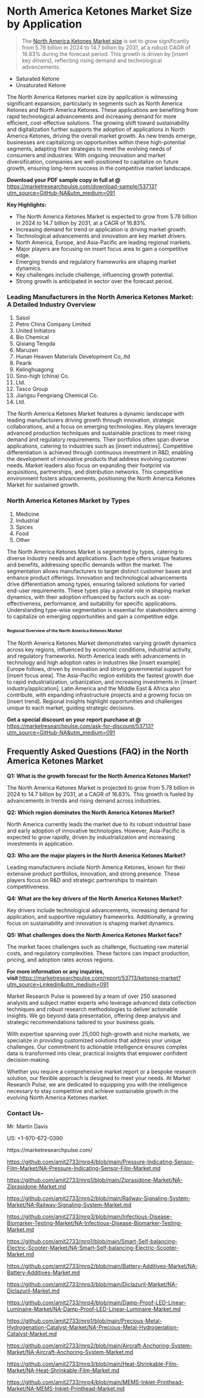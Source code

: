 <h1>North America Ketones Market&nbsp;Size by Application</h1><blockquote><p>The <a href="https://marketresearchpulse.com/download-sample/53713?utm_source=GitHub-NA&amp;utm_medium=091">North America Ketones Market size</a> is set to grow significantly from 5.78 billion in 2024 to 14.7 billion by 2031, at a robust CAGR of 16.83% during the forecast period. This growth is driven by [insert key drivers], reflecting rising demand and technological advancements.</p></blockquote><ul><li>Saturated Ketone<li> Unsaturated Ketone</li></ul><p>The North America Ketones market size by application is witnessing significant expansion, particularly in segments such as North America Ketones and North America Ketones. These applications are benefiting from rapid technological advancements and increasing demand for more efficient, cost-effective solutions. The growing shift toward sustainability and digitalization further supports the adoption of applications in North America Ketones, driving the overall market growth. As new trends emerge, businesses are capitalizing on opportunities within these high-potential segments, adapting their strategies to meet the evolving needs of consumers and industries. With ongoing innovation and market diversification, companies are well-positioned to capitalize on future growth, ensuring long-term success in the competitive market landscape.</p><p><strong>Download your PDF sample copy in full at @ </strong><a href="https://marketresearchpulse.com/download-sample/53713?utm_source=GitHub-NA&amp;utm_medium=091">https://marketresearchpulse.com/download-sample/53713?utm_source=GitHub-NA&amp;utm_medium=091</a></p><p><strong>Key Highlights: </strong></p><ul><li>The North America Ketones Market is expected to grow from 5.78 billion in 2024 to 14.7 billion by 2031, at a CAGR of 16.83%.</li><li>Increasing demand for trend or application is driving market growth.</li><li>Technological advancements and innovation are key market drivers.</li><li>North America, Europe, and Asia-Pacific are leading regional markets.</li><li>Major players are focusing on insert focus area to gain a competitive edge.</li><li>Emerging trends and regulatory frameworks are shaping market dynamics.</li><li>Key challenges include challenge, influencing growth potential.</li><li>Strong growth is anticipated in sector over the forecast period.</li></ul><h3>Leading Manufacturers in the North America Ketones Market: A Detailed Industry Overview</h3><ol><li>Sasol</li><li>Petro China Company Limited</li><li>United Initiators</li><li>Bio Chemical</li><li>Qixiang Tengda</li><li>Maruzen</li><li>Hunan Heaven Materials Development Co,.ltd</li><li>Pearlk</li><li>Kelinghuagong</li><li>Sino-high (china) Co.</li><li>Ltd.</li><li>Tasco Group</li><li>Jiangsu Fengxiang Chemical Co.</li><li>Ltd.</li></ol><div class="flex max-w-full flex-col flex-grow"><div class="min-h-8 text-message flex w-full flex-col items-end gap-2 whitespace-normal break-words [.text-message+&amp;]:mt-5" dir="auto" data-message-author-role="assistant" data-message-id="fd8432e4-4910-450d-b182-61b7bfb0a01f" data-message-model-slug="gpt-4o"><div class="flex w-full flex-col gap-1 empty:hidden first:pt-[3px]"><div class="markdown prose w-full break-words dark:prose-invert light"><p>The North America Ketones Market features a dynamic landscape with leading manufacturers driving growth through innovation, strategic collaborations, and a focus on emerging technologies. Key players leverage advanced production techniques and sustainable practices to meet rising demand and regulatory requirements. Their portfolios often span diverse applications, catering to industries such as [insert industries]. Competitive differentiation is achieved through continuous investment in R&amp;D, enabling the development of innovative products that address evolving customer needs. Market leaders also focus on expanding their footprint via acquisitions, partnerships, and distribution networks. This competitive environment fosters advancements, positioning the North America Ketones Market for sustained growth.</p></div></div></div></div><h3>North America Ketones Market by Types</h3><ol><li>Medicine<li> Industrial<li> Spices<li> Food<li> Other</li></ol><div class="flex max-w-full flex-col flex-grow"><div class="min-h-8 text-message flex w-full flex-col items-end gap-2 whitespace-normal break-words [.text-message+&amp;]:mt-5" dir="auto" data-message-author-role="assistant" data-message-id="084470be-0bb7-4664-bddf-5156b4f41249" data-message-model-slug="gpt-4o-mini"><div class="flex w-full flex-col gap-1 empty:hidden first:pt-[3px]"><div class="markdown prose w-full break-words dark:prose-invert light"><p>The North America Ketones Market is segmented by types, catering to diverse industry needs and applications. Each type offers unique features and benefits, addressing specific demands within the market. The segmentation allows manufacturers to target distinct customer bases and enhance product offerings. Innovation and technological advancements drive differentiation among types, ensuring tailored solutions for varied end-user requirements. These types play a pivotal role in shaping market dynamics, with their adoption influenced by factors such as cost-effectiveness, performance, and suitability for specific applications. Understanding type-wise segmentation is essential for stakeholders aiming to capitalize on emerging opportunities and gain a competitive edge.</p></div></div></div></div><h3><span style="font-size: 11px;">Regional Overview of the North America Ketones Market</span></h3><div class="flex max-w-full flex-col flex-grow"><div class="min-h-8 text-message flex w-full flex-col items-end gap-2 whitespace-normal break-words [.text-message+&amp;]:mt-5" dir="auto" data-message-author-role="assistant" data-message-id="e9038762-ce64-4e30-91c9-9bd413514231" data-message-model-slug="gpt-4o-mini"><div class="flex w-full flex-col gap-1 empty:hidden first:pt-[3px]"><div class="markdown prose w-full break-words dark:prose-invert light"><p>The North America Ketones Market demonstrates varying growth dynamics across key regions, influenced by economic conditions, industrial activity, and regulatory frameworks. North America leads with advancements in technology and high adoption rates in industries like [insert example]. Europe follows, driven by innovation and strong governmental support for [insert focus area]. The Asia-Pacific region exhibits the fastest growth due to rapid industrialization, urbanization, and increasing investments in [insert industry/application]. Latin America and the Middle East &amp; Africa also contribute, with expanding infrastructure projects and a growing focus on [insert trend]. Regional insights highlight opportunities and challenges unique to each market, guiding strategic decisions.</p></div></div></div></div><p><strong>Get a special discount on your report purchase at @ </strong><a href="https://marketresearchpulse.com/ask-for-discount/53713?utm_source=GitHub-NA&amp;utm_medium=091">https://marketresearchpulse.com/ask-for-discount/53713?utm_source=GitHub-NA&amp;utm_medium=091</a></p><h2>Frequently Asked Questions (FAQ) in the North America Ketones Market</h2><p><strong>Q1: What is the growth forecast for the North America Ketones Market?</strong></p><p>The North America Ketones Market is projected to grow from 5.78 billion in 2024 to 14.7 billion by 2031, at a CAGR of 16.83%. This growth is fueled by advancements in trends and rising demand across industries.</p><p><strong>Q2: Which region dominates the North America Ketones Market?</strong></p><p>North America currently leads the market due to its robust industrial base and early adoption of innovative technologies. However, Asia-Pacific is expected to grow rapidly, driven by industrialization and increasing investments in application.</p><p><strong>Q3: Who are the major players in the North America Ketones Market?</strong></p><p>Leading manufacturers include North America Ketones, known for their extensive product portfolios, innovation, and strong presence. These players focus on R&amp;D and strategic partnerships to maintain competitiveness.</p><p><strong>Q4: What are the key drivers of the North America Ketones Market?</strong></p><p>Key drivers include technological advancements, increasing demand for application, and supportive regulatory frameworks. Additionally, a growing focus on sustainability and innovation is shaping market dynamics.</p><p><strong>Q5: What challenges does the North America Ketones Market face?</strong></p><p>The market faces challenges such as challenge, fluctuating raw material costs, and regulatory complexities. These factors can impact production, pricing, and adoption rates across regions.</p><p><strong>For more information or any inquiries, visit&nbsp;</strong><a href="https://marketresearchpulse.com/report/53713/ketones-market?utm_source=Linkedin&utm_medium=091">https://marketresearchpulse.com/report/53713/ketones-market?utm_source=Linkedin&utm_medium=091</a></p><p>Market Research Pulse is powered by a team of over 250 seasoned analysts and subject matter experts who leverage advanced data collection techniques and robust research methodologies to deliver actionable insights. We go beyond data presentation, offering deep analysis and strategic recommendations tailored to your business goals.</p><p>With expertise spanning over 25,000 high-growth and niche markets, we specialize in providing customized solutions that address your unique challenges. Our commitment to actionable intelligence ensures complex data is transformed into clear, practical insights that empower confident decision-making.</p><p>Whether you require a comprehensive market report or a bespoke research solution, our flexible approach is designed to meet your needs. At Market Research Pulse, we are dedicated to equipping you with the intelligence necessary to stay competitive and achieve sustainable growth in the evolving North America Ketones market.</p><h3><strong>Contact Us-</strong></h3><p>Mr. Martin Davis</p><p>US: +1-970-672-0390</p><p>https://marketresearchpulse.com/</p><p><a href="https://github.com/amit2733/mrp4/blob/main/Pressure-Indicating-Sensor-Film-Market/NA-Pressure-Indicating-Sensor-Film-Market.md">https://github.com/amit2733/mrp4/blob/main/Pressure-Indicating-Sensor-Film-Market/NA-Pressure-Indicating-Sensor-Film-Market.md</a></p><p><a href="https://github.com/amit2733/mrp1/blob/main/Ziprasidone-Market/NA-Ziprasidone-Market.md">https://github.com/amit2733/mrp1/blob/main/Ziprasidone-Market/NA-Ziprasidone-Market.md</a></p><p><a href="https://github.com/amit2733/mrp2/blob/main/Railway-Signaling-System-Market/NA-Railway-Signaling-System-Market.md">https://github.com/amit2733/mrp2/blob/main/Railway-Signaling-System-Market/NA-Railway-Signaling-System-Market.md</a></p><p><a href="https://github.com/amit2733/mrp3/blob/main/Infectious-Disease-Biomarker-Testing-Market/NA-Infectious-Disease-Biomarker-Testing-Market.md">https://github.com/amit2733/mrp3/blob/main/Infectious-Disease-Biomarker-Testing-Market/NA-Infectious-Disease-Biomarker-Testing-Market.md</a></p><p><a href="https://github.com/amit2733/mrp1/blob/main/Smart-Self-balancing-Electric-Scooter-Market/NA-Smart-Self-balancing-Electric-Scooter-Market.md">https://github.com/amit2733/mrp1/blob/main/Smart-Self-balancing-Electric-Scooter-Market/NA-Smart-Self-balancing-Electric-Scooter-Market.md</a></p><p><a href="https://github.com/amit2733/mrp2/blob/main/Battery-Additives-Market/NA-Battery-Additives-Market.md">https://github.com/amit2733/mrp2/blob/main/Battery-Additives-Market/NA-Battery-Additives-Market.md</a></p><p><a href="https://github.com/amit2733/mrp3/blob/main/Diclazuril-Market/NA-Diclazuril-Market.md">https://github.com/amit2733/mrp3/blob/main/Diclazuril-Market/NA-Diclazuril-Market.md</a></p><p><a href="https://github.com/amit2733/mrp4/blob/main/Damp-Proof-LED-Linear-Luminaire-Market/NA-Damp-Proof-LED-Linear-Luminaire-Market.md">https://github.com/amit2733/mrp4/blob/main/Damp-Proof-LED-Linear-Luminaire-Market/NA-Damp-Proof-LED-Linear-Luminaire-Market.md</a></p><p><a href="https://github.com/amit2733/mrp1/blob/main/Precious-Metal-Hydrogenation-Catalyst-Market/NA-Precious-Metal-Hydrogenation-Catalyst-Market.md">https://github.com/amit2733/mrp1/blob/main/Precious-Metal-Hydrogenation-Catalyst-Market/NA-Precious-Metal-Hydrogenation-Catalyst-Market.md</a></p><p><a href="https://github.com/amit2733/mrp2/blob/main/Aircraft-Anchoring-System-Market/NA-Aircraft-Anchoring-System-Market.md">https://github.com/amit2733/mrp2/blob/main/Aircraft-Anchoring-System-Market/NA-Aircraft-Anchoring-System-Market.md</a></p><p><a href="https://github.com/amit2733/mrp3/blob/main/Heat-Shrinkable-Film-Market/NA-Heat-Shrinkable-Film-Market.md">https://github.com/amit2733/mrp3/blob/main/Heat-Shrinkable-Film-Market/NA-Heat-Shrinkable-Film-Market.md</a></p><p><a href="https://github.com/amit2733/mrp4/blob/main/MEMS-Inkjet-Printhead-Market/NA-MEMS-Inkjet-Printhead-Market.md">https://github.com/amit2733/mrp4/blob/main/MEMS-Inkjet-Printhead-Market/NA-MEMS-Inkjet-Printhead-Market.md</a></p>
